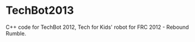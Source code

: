 TechBot2013
===========

C++ code for TechBot 2012, Tech for Kids' robot for FRC 2012 - Rebound Rumble.
